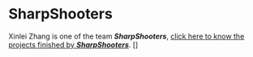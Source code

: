 # SharpShooters

Xinlei Zhang is one of the team ***SharpShooters***, [click here to know the projects finished by ***SharpShooters***](https://guanqing-github.github.io/SharpShooters/).
[]
